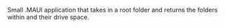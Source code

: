 Small .MAUI application that takes in a root folder and returns the folders within and their drive space.
